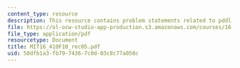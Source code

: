 ```yaml
---
content_type: resource
description: This resource contains problem statements related to pddl and plan graph.
file: https://ol-ocw-studio-app-production.s3.amazonaws.com/courses/16-410-principles-of-autonomy-and-decision-making-fall-2010/50dfb1a3fb7974367c0d03c8c77a050c_MIT16_410F10_rec05.pdf
file_type: application/pdf
resourcetype: Document
title: MIT16_410F10_rec05.pdf
uid: 50dfb1a3-fb79-7436-7c0d-03c8c77a050c
---
```

